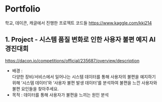# Portfolio
학교, 데이콘, 캐글에서 진행한 프로젝트 코드들
https://www.kaggle.com/kkj214

## 1. Project - 시스템 품질 변화로 인한 사용자 불편 예지 AI 경진대회
https://dacon.io/competitions/official/235687/overview/description
- 배경 :  
  다양한 장비/서비스에서 일어나는 시스템 데이터를 통해 사용자의 불편을 예지하기 위해 ‘시스템 데이터’와 ‘사용자 불편 발생 데이터’를 분석하여 불편을 느낀 사용자와 불편 요인들을 찾아주세요.
- 목적 :
  데이터를 통해 사용자가 불편을 느끼는 원인 분석
